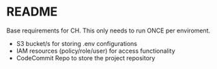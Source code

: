 # README

Base requirements for CH. This only needs to run ONCE per enviroment.

- S3 bucket/s for storing .env configurations
- IAM resources (policy/role/user) for access functionality
- CodeCommit Repo to store the project repository

